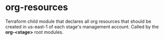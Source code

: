 # org-resources

Terraform child module that declares all org resources that should be created in us-east-1 of each stage's management account. Called by the **org-\<stage\>** root modules.
